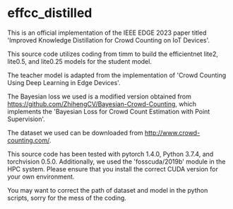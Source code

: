 # effcc_distilled
This is an official implementation of the IEEE EDGE 2023 paper titled 'Improved Knowledge Distillation for Crowd Counting on IoT Devices'.

This source code utilizes coding from timm to build the efficientnet lite2, lite0.5, and lite0.25 models for the student model.

The teacher model is adapted from the implementation of 'Crowd Counting Using Deep Learning in Edge Devices'.

The Bayesian loss we used is a modified version obtained from https://github.com/ZhihengCV/Bayesian-Crowd-Counting, which implements the 'Bayesian Loss for Crowd Count Estimation with Point Supervision'.

The dataset we used can be downloaded from http://www.crowd-counting.com/.

This source code has been tested with pytorch 1.4.0, Python 3.7.4, and torchvision 0.5.0. Additionally, we used the 'fosscuda/2019b' module in the HPC system. Please ensure that you install the correct CUDA version for your own environment.

You may want to correct the path of dataset and model in the python scripts, sorry for the mess of the coding.
